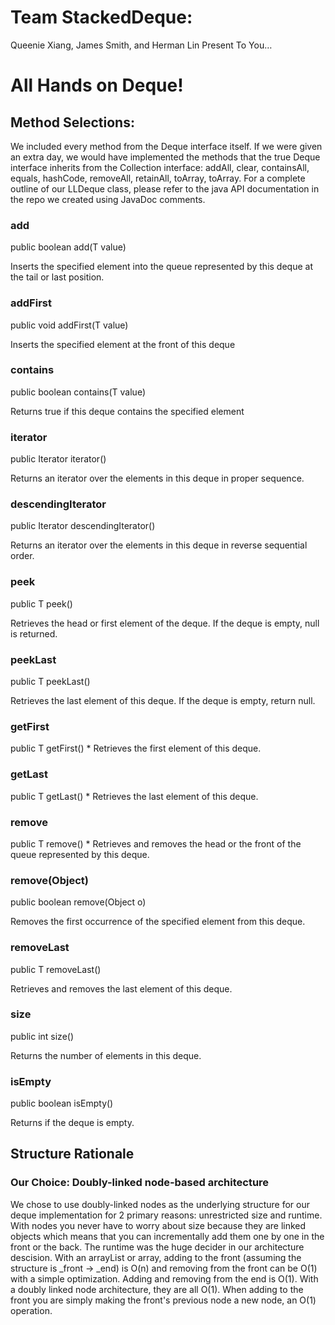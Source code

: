 # Team StackedDeque: 
Queenie Xiang, James Smith, and Herman Lin Present To You…
# All Hands on Deque!

## Method Selections: 
We included every method from the Deque interface itself. If we were given an extra day, we would have implemented the methods that the true Deque interface inherits from the Collection interface: addAll, clear, containsAll, equals, hashCode, removeAll, retainAll, toArray, toArray. For a complete outline of our LLDeque class, please refer to the java API documentation in the repo we created using JavaDoc comments.

### <b> add </b> 
<p> public boolean add(T value) 
<p> Inserts the specified element into the queue represented by this deque at the tail or last position. 

### <b> addFirst </b> 
<p> public void addFirst(T value) 
<p> Inserts the specified element at the front of this deque 

### <b> contains </b> 
<p> public boolean contains(T value)
<p> Returns true if this deque contains the specified element

### <b> iterator </b> 
<p> public Iterator<T> iterator() 
<p> Returns an iterator over the elements in this deque in proper sequence.


### <b> descendingIterator </b> 
<p> public Iterator<T> descendingIterator()
<p> Returns an iterator over the elements in this deque in reverse sequential order.


### <b> peek </b> 
<p> public T peek()
<p> Retrieves the head or first element of the deque. If the deque is empty, null is returned. 


### <b> peekLast </b> 
<p> public T peekLast()
<p>Retrieves the last element of this deque. If the deque is empty, return null. 


### <b> getFirst </b> 
<p> public T getFirst()
* Retrieves the first element of this deque.


### <b> getLast </b> 
<p> public T getLast()
* Retrieves the last element of this deque.


### <b> remove </b> 
<p> public T remove() 
* Retrieves and removes the head or the front of the queue represented by this deque. 


### <b> remove(Object) </b> 
<p> public boolean remove(Object o) 
<p> Removes the first occurrence of the specified element from this deque.


### <b> removeLast </b> 
<p> public T removeLast()
<p> Retrieves and removes the last element of this deque.


### <b> size </b> 
<p> public int size()
<p> Returns the number of elements in this deque.


### <b> isEmpty </b> 
<p> public boolean isEmpty() 
<p> Returns if the deque is empty. 
</p>


## Structure Rationale
### Our Choice: Doubly-linked node-based architecture 

We chose to use doubly-linked nodes as the underlying structure for our deque implementation for 2 primary reasons: unrestricted size and runtime. With nodes you never have to worry about size because they are linked objects which means that you can incrementally add them one by one in the front or the back. The runtime was the huge decider in our architecture descision. With an arrayList or array, adding to the front (assuming the structure is _front -> _end) is O(n) and removing from the front can be O(1) with a simple optimization. Adding and removing from the end is O(1). With a doubly linked node architecture, they are all O(1). When adding to the front you are simply making the front's previous node a new node, an O(1) operation.
